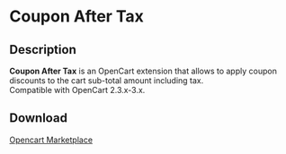 # Coupon After Tax

## Description
**Coupon After Tax** is an OpenCart extension that allows to apply coupon discounts to the cart sub-total amount including tax.  
Compatible with OpenCart 2.3.x-3.x.

## Download
[Opencart Marketplace](https://www.opencart.com/index.php?route=marketplace/extension/info&extension_id=39859)
